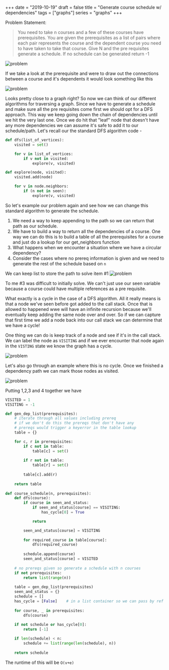 +++
date = "2019-10-19"
draft = false
title = "Generate course schedule w/ dependencies"
tags = ["graphs"]
series = "graphs"
+++

Problem Statement:

> You need to take n courses and a few of these courses have prerequisites. You are given the prerequisites as a list of pairs where each pair represents the course and the dependent course you need to have taken to take that course. Give N and the pre requisites generate a schedule. If no schedule can be generated return -1


![problem](/images/p20/problem.png)

If we take a look at the prerequisite and were to draw out the connections between a course and it's dependents it would look something like this

![problem](/images/p20/graph.png)

Looks pretty close to a graph right? So now we can think of our different algorithms for traversing a graph. Since we have to generate a schedule and make sure all the pre requisites come first we should opt for a DFS approach. This way we keep going down the chain of dependencies until we hit the very last one. Once we do hit that "leaf" node that doesn't have any more dependencies we can assume it's safe to add it to our schedule/path. Let's recall our the standard DFS algorithm code - 


```python
def dfs(list_of_vertices):
    visited = set()

    for v in list_of_vertices:
        if v not in visited:
            explore(v, visited)

def explore(node, visited):
    visited.add(node)

    for v in node.neighbors:
        if (n not in seen):
            explore(v, visited)
```

So let's example our problem again and see how we can change this standard algorithm to generate the schedule. 

1. We need a way to keep appending to the path so we can return that path as our schedule. 
2. We have to build a way to return all the dependencies of a course. One way we can do this is to build a table of all the prerequisites for a course and just do a lookup for our get_neighbors function
3. What happens when we encounter a situation where we have a circular dependency? 
4. Consider the cases where no prereq information is given and we need to generate the rest of the schedule based on `n`

We can keep list to store the path to solve item #1
![problem](/images/p20/path.png)

To me #3 was difficult to initially solve. We can't just use our seen variable because a course could have multiple references as a pre requisite.

What exactly is a cycle in the case of a DFS algorithm. All it really means is that a node we've seen before got added to the call stack. Once that is allowed to happened wwe will have an infinite recursion because we'll eventually keep adding the same node over and over. So if we can capture that first time we add a node back into our call stack we can determine that we have a cycle! 

One thing we can do is keep track of a node and see if it's in the call stack. We can label the node as `VISITING` and if we ever encounter that node again in the `VISTING` state we know the graph has a cycle.

![problem](/images/p20/cycle.png)

Let's also go through an example where this is no cycle. Once we finished a dependency path we can mark those nodes as visited.

![problem](/images/p20/no_cycle.png)

Putting 1,2,3 and 4 together we have

```python
VISITED = 1
VISITING = -1

def gen_dep_list(prerequisites):
    # iterate through all values including prereq 
    # if we don't do this the prereqs that don't have any
    # prereqs would trigger a keyerror in the table lookup  
    table = {}

    for c, r in prerequisites:
        if c not in table:
            table[c] = set()
        
        if r not in table:
            table[r] = set()
    
        table[c].add(r)
            
    return table
    
def course_schedule(n, prerequisites):
    def dfs(course):
        if course in seen_and_status:
            if seen_and_status[course] == VISITING:
                has_cycle[0] = True

            return

        seen_and_status[course] = VISITING
    
        for required_course in table[course]:
            dfs(required_course)
            
        schedule.append(course)
        seen_and_status[course] = VISITED
    
    # no prereqs given so generate a schedule with n courses
    if not prerequisites:
        return list(range(n))
    
    table = gen_dep_list(prerequisites)
    seen_and_status = {}
    schedule = []
    has_cycle = [False]    # in a list container so we can pass by ref
    
    for course, _ in prerequisites:
        dfs(course)
    
    if not schedule or has_cycle[0]:
        return [-1]

    if len(schedule) < n:
        schedule += list(range(len(schedule), n))
        
    return schedule
```

The runtime of this will be `O(v+e)` 
